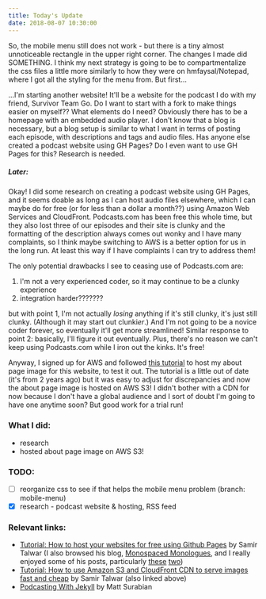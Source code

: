 ```yaml
---
title: Today's Update
date: 2018-08-07 10:30:00
---
```


So, the mobile menu still does not work - but there is a tiny almost unnoticeable rectangle in the upper right corner. The changes I made did SOMETHING. I think my next strategy is going to be to compartmentalize the css files a little more similarly to how they were on hmfaysal/Notepad, where I got all the styling for the menu from. But first...

...I'm starting another website! It'll be a website for the podcast I do with my friend, Survivor Team Go. Do I want to start with a fork to make things easier on myself?? What elements do I need? Obviously there has to be a homepage with an embedded audio player. I don't know that a blog is necessary, but a blog setup is similar to what I want in terms of posting each episode, with descriptions and tags and audio files. Has anyone else created a podcast website using GH Pages? Do I even want to use GH Pages for this? Research is needed.

##### Later:
Okay! I did some research on creating a podcast website using GH Pages, and it seems doable as long as I can host audio files elsewhere, which I can maybe do for free (or for less than a dollar a month??) using Amazon Web Services and CloudFront. Podcasts.com has been free this whole time, but they also lost three of our episodes and their site is clunky and the formatting of the description always comes out wonky and I have many complaints, so I think maybe switching to AWS is a better option for us in the long run. At least this way if I have complaints I can try to address them!

The only potential drawbacks I see to ceasing use of Podcasts.com are:
1. I'm not a very experienced coder, so it may continue to be a clunky experience
2. integration harder???????

but with point 1, I'm not actually *losing* anything if it's still clunky, it's just still clunky. (Although it may start out clunki*er*.) And I'm not going to be a novice coder forever, so eventually it'll get more streamlined! Similar response to point 2: basically, I'll figure it out eventually. Plus, there's no reason we can't keep using Podcasts.com while I iron out the kinks. It's free!

Anyway, I signed up for AWS and followed [this tutorial](https://learnetto.com/blog/tutorial-how-to-use-amazon-s3-and-cloudfront-cdn-to-serve-images-fast-and-cheap) to host my about page image for this website, to test it out. The tutorial is a little out of date (it's from 2 years ago) but it was easy to adjust for discrepancies and now the about page image is hosted on AWS S3! I didn't bother with a CDN for now because I don't have a global audience and I sort of doubt I'm going to have one anytime soon? But good work for a trial run!

### What I did:
- research
- hosted about page image on AWS S3!

### TODO:
- [ ] reorganize css to see if that helps the mobile menu problem (branch: mobile-menu)
- [x] research - podcast website & hosting, RSS feed

### Relevant links:
- [Tutorial: How to host your websites for free using Github Pages](https://learnetto.com/blog/tutorial-how-to-host-your-websites-for-free-using-github-pages) by Samir Talwar (I also browsed his blog, [Monospaced Monologues](https://monospacedmonologues.com/), and I really enjoyed some of his posts, particularly [these](https://monospacedmonologues.com/2016/01/start-simple/) [two](https://monospacedmonologues.com/2016/01/slash-slash-massive-hack/))
- [Tutorial: How to use Amazon S3 and CloudFront CDN to serve images fast and cheap](https://learnetto.com/blog/tutorial-how-to-use-amazon-s3-and-cloudfront-cdn-to-serve-images-fast-and-cheap) by Samir Talwar (also linked above)
- [Podcasting With Jekyll](https://mattsurabian.github.io/podcasting-with-jekyll/) by Matt Surabian
